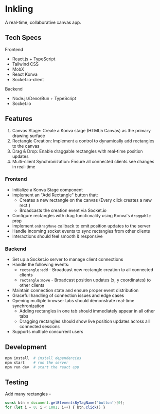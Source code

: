 # Inkling

A real-time, collaborative canvas app.

## Tech Specs

Frontend

- React.js + TypeScript
- Tailwind CSS
- MobX
- React Konva
- Socket.io-client

Backend

- Node.js/Deno/Bun + TypeScript
- Socket.io

## Features

1. Canvas Stage: Create a Konva stage (HTML5 Canvas) as the primary drawing surface
2. Rectangle Creation: Implement a control to dynamically add rectangles to the canvas
3. Drag & Drop: Enable draggable rectangles with real-time position updates
4. Multi-client Synchronization: Ensure all connected clients see changes in real-time

### Frontend

- Initialize a Konva Stage component
- Implement an "Add Rectangle" button that:
  - Creates a new rectangle on the canvas (Every click creates a new rect.)
  - Broadcasts the creation event via Socket.io
- Configure rectangles with drag functionality using Konva's `draggable` prop
- Implement `onDragMove` callback to emit position updates to the server
- Handle incoming socket events to sync rectangles from other clients
- Interactions should feel smooth & responsive

### Backend

- Set up a Socket.io server to manage client connections
- Handle the following events:
  - `rectangle:add` - Broadcast new rectangle creation to all connected clients
  - `rectangle:move` - Broadcast position updates (x, y coordinates) to other clients
- Maintain connection state and ensure proper event distribution
- Graceful handling of connection issues and edge cases
- Opening multiple browser tabs should demonstrate real-time synchronization
  - Adding rectangles in one tab should immediately appear in all other tabs
  - Dragging rectangles should show live position updates across all connected sessions
- Supports multiple concurrent users

## Development

```bash
npm install  # install dependencies
npm start    # run the server
npm run dev  # start the react app
```

## Testing

Add many rectangles - 

```TypeScript
const btn = document.getElementsByTagName('button')[0];
for (let i = 0; i < 1001; i++) { btn.click() }
```
